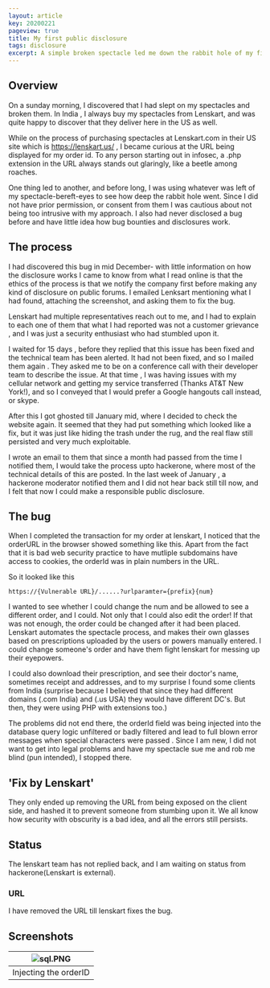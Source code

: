 ```yaml
---
layout: article
key: 20200221
pageview: true
title: My first public disclosure
tags: disclosure
excerpt: A simple broken spectacle led me down the rabbit hole of my first public bug bounty.
---
```


## Overview

On a sunday morning, I discovered that I had slept on my spectacles and broken them. In India , I always buy my spectacles from Lenskart, and was quite happy to discover that they deliver here in the US as well.

While on the process of purchasing spectacles at Lenskart.com in their US site which is https://lenskart.us/ , I became curious at the URL being displayed for my order id.  To any person starting out in infosec, a .php extension in the URL always stands out glaringly, like a beetle among roaches.

One thing led to another, and before long, I was using whatever was left of my spectacle-bereft-eyes to see how deep the rabbit hole went. Since I did not have prior permission, or consent from them I was cautious about not being too intrusive with my approach. I also had never disclosed a bug before and have little idea how bug bounties and disclosures work. 


## The process

I had discovered this bug in mid December- with little information on how the disclosure works I came to know from what I read online is that the ethics of the process is that we notify the company first before making any kind of disclosure on public forums. I emailed Lenksart mentioning what I had found, attaching the screenshot, and asking them to fix the bug. 

Lenskart had multiple representatives reach out to me, and I had to explain to each one of them that what I had reported was not a customer grievance , and I was just a security enthusiast who had stumbled upon it. 

I waited for 15 days , before they replied that this issue has been fixed and the technical team has been alerted. It had not been fixed, and so I mailed them again . They asked me to be on a conference call with their developer team to describe the issue. At that time , I was having issues with my cellular network and getting my service transferred (Thanks AT&T New York!), and so I conveyed that I would prefer a Google hangouts call instead, or skype. 

After this I got ghosted till January mid, where I decided to check the website again. It seemed that they had put something which looked like a fix, but it was just like hiding the trash under the rug, and the real flaw still persisted and very much exploitable. 

I wrote an email to them that since a month had passed from the time I notified them, I would take the process upto hackerone, where most of the technical details of this are posted. In the last week of January , a hackerone moderator notified them and I did not hear back still till now, and I felt that now I could make a responsible public disclosure.

## The bug

When I completed the transaction for my order at lenskart, I noticed that the orderURL in the browser showed something like this. Apart from the fact that it is bad web security practice to have mutliple subdomains have access to cookies, the orderId was in plain numbers in the URL.

So it looked like this

```
https://{Vulnerable URL}/......?urlparamter={prefix}{num}
```

I wanted to see whether I could change the num and be allowed to see a different order, and I could. Not only that I could also edit the order! If that was not enough, the order could be changed after it had been placed. Lenskart automates the spectacle process, and makes their own glasses based on prescriptions uploaded by the users or powers manually entered. I could change someone's order and have them fight lenskart for messing up their eyepowers.

I could also download their prescription, and see their doctor's name, sometimes receipt and addresses, and to my surprise I found some clients from India (surprise because I believed that since they had different domains (.com India) and (.us USA) they would have different DC's. But then, they were using PHP with extensions too.) 

The problems did not end there, the orderId field was being injected into the database query logic unfiltered or badly filtered and lead to full blown error messages when special characters were passed . Since I am new, I did not want to get into legal problems and have my spectacle sue me and rob me blind (pun intended), I stopped there.



## 'Fix by Lenskart'

They only ended up removing the URL from being exposed on the client side, and hashed it to prevent someone from stumbing upon it. We all know how security with obscurity is a bad idea, and all the errors still persists.

## Status

The lenskart team has not replied back, and I am waiting on status from hackerone(Lenskart is external). 

### URL

I have removed the URL till lenskart fixes the bug.

## Screenshots



| ![sql.PNG]({{site.url}}/public/img/lenskartblowup.PNG) |
| :----------------------------------------------------------: |
|                      Injecting the orderID                   |





 
